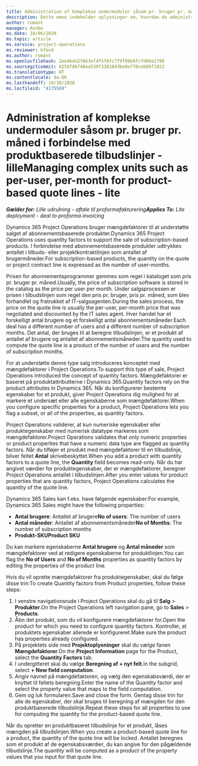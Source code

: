 ```yaml
---
title: Administration af komplekse undermoduler såsom pr. bruger pr. måned i forbindelse med produktbaserede tilbudslinjer - lille
description: Dette emne indeholder oplysninger om, hvordan du administrerer komplekse enheder for projektbaserede tilbudslinjer.
author: rumant
manager: Annbe
ms.date: 10/06/2020
ms.topic: article
ms.service: project-operations
ms.reviewer: kfend
ms.author: rumant
ms.openlocfilehash: 2ee46da2f663ef4f5f8fc7f9f89b6fcfd09a1798
ms.sourcegitcommit: 625878bf48ea530f3381843be0e778cebbbf1922
ms.translationtype: HT
ms.contentlocale: da-DK
ms.lasthandoff: 10/30/2020
ms.locfileid: "4175569"
---
```

# <a name="managing-complex-units-such-as-per-user-per-month-for-product-based-quote-lines---lite"></a><span data-ttu-id="eaef4-103">Administration af komplekse undermoduler såsom pr. bruger pr. måned i forbindelse med produktbaserede tilbudslinjer - lille</span><span class="sxs-lookup"><span data-stu-id="eaef4-103">Managing complex units such as per-user, per-month for product-based quote lines - lite</span></span>

<span data-ttu-id="eaef4-104">_**Gælder for:** Lille udrulning - aftale til proformafakturering_</span><span class="sxs-lookup"><span data-stu-id="eaef4-104">_**Applies To:** Lite deployment - deal to proforma invoicing_</span></span>

<span data-ttu-id="eaef4-105">Dynamics 365 Project Operations bruger mængdefaktorer til at understøtte salget af abonnementsbaserede produkter.</span><span class="sxs-lookup"><span data-stu-id="eaef4-105">Dynamics 365 Project Operations uses quantity factors to support the sale of subscription-based products.</span></span> <span data-ttu-id="eaef4-106">I forbindelse med abonnementsbaserede produkter udtrykkes antallet i tilbuds- eller projektkontraktlinjen som antallet af brugermåneder.</span><span class="sxs-lookup"><span data-stu-id="eaef4-106">For subscription-based products, the quantity on the quote or project contract line is expressed as the number of user-months.</span></span>

<span data-ttu-id="eaef4-107">Prisen for abonnementsprogrammer gemmes som regel i kataloget som pris pr. bruger pr. måned.</span><span class="sxs-lookup"><span data-stu-id="eaef4-107">Usually, the price of subscription software is stored in the catalog as the price per user per month.</span></span> <span data-ttu-id="eaef4-108">Under salgsprocessen er prisen i tilbudslinjen som regel den pris pr. bruger, pris pr. måned, som blev forhandlet og fratrukket af IT-salgsagenten.</span><span class="sxs-lookup"><span data-stu-id="eaef4-108">During the sales process, the price on the quote line is usually the per-user, per-month price that was negotiated and discounted by the IT sales agent.</span></span> <span data-ttu-id="eaef4-109">Hver handel har et forskelligt antal brugere og et forskelligt antal abonnementsmåneder.</span><span class="sxs-lookup"><span data-stu-id="eaef4-109">Each deal has a different number of users and a different number of subscription months.</span></span> <span data-ttu-id="eaef4-110">Det antal, der bruges til at beregne tilbudslinjen, er et produkt af antallet af brugere og antallet af abonnementsmåneder.</span><span class="sxs-lookup"><span data-stu-id="eaef4-110">The quantity used to compute the quote line is a product of the number of users and the number of subscription months.</span></span>

<span data-ttu-id="eaef4-111">For at understøtte denne type salg introduceres konceptet med mængdefaktorer i Project Operations.</span><span class="sxs-lookup"><span data-stu-id="eaef4-111">To support this type of sale, Project Operations introduced the concept of quantity factors.</span></span> <span data-ttu-id="eaef4-112">Mængdefaktorer er baseret på produktattributterne i Dynamics 365.</span><span class="sxs-lookup"><span data-stu-id="eaef4-112">Quantity factors rely on the product attributes in Dynamics 365.</span></span> <span data-ttu-id="eaef4-113">Når du konfigurerer bestemte egenskaber for et produkt, giver Project Operations dig mulighed for at markere et undersæt eller alle egenskaberne som mængdefaktorer.</span><span class="sxs-lookup"><span data-stu-id="eaef4-113">When you configure specific properties for a product, Project Operations lets you flag a subset, or all of the properties, as quantity factors.</span></span>

<span data-ttu-id="eaef4-114">Project Operations validerer, at kun numeriske egenskaber eller produktegenskaber med numerisk datatype markeres som mængdefaktorer.</span><span class="sxs-lookup"><span data-stu-id="eaef4-114">Project Operations validates that only numeric properties or product properties that have a numeric data type are flagged as quantity factors.</span></span> <span data-ttu-id="eaef4-115">Når du tilføjer et produkt med mængdefaktorer til en tilbudslinje, bliver feltet **Antal** skrivebeskyttet.</span><span class="sxs-lookup"><span data-stu-id="eaef4-115">When you add a product with quantity factors to a quote line, the **Quantity** field becomes read-only.</span></span> <span data-ttu-id="eaef4-116">Når du har angivet værdier for produktegenskaber, der er mængdefaktorer, beregner Project Operations antallet i tilbudslinjen.</span><span class="sxs-lookup"><span data-stu-id="eaef4-116">After you enter values for product properties that are quantity factors, Project Operations calculates the quantity of the quote line.</span></span>

<span data-ttu-id="eaef4-117">Dynamics 365 Sales kan f.eks. have følgende egenskaber:</span><span class="sxs-lookup"><span data-stu-id="eaef4-117">For example, Dynamics 365 Sales might have the following properties:</span></span>

- <span data-ttu-id="eaef4-118">**Antal brugere**: Antallet af brugere</span><span class="sxs-lookup"><span data-stu-id="eaef4-118">**No of users**: The number of users</span></span>
- <span data-ttu-id="eaef4-119">**Antal måneder**: Antallet af abonnementsmåneder</span><span class="sxs-lookup"><span data-stu-id="eaef4-119">**No of Months**: The number of subscription months</span></span>
- <span data-ttu-id="eaef4-120">**Produkt-SKU**</span><span class="sxs-lookup"><span data-stu-id="eaef4-120">**Product SKU**</span></span>

<span data-ttu-id="eaef4-121">Du kan markere egenskaberne **Antal brugere** og **Antal måneder** som mængdefaktorer ved at redigere egenskaberne for produktlinjen.</span><span class="sxs-lookup"><span data-stu-id="eaef4-121">You can flag the **No of Users** and **No of Months** properties as quantity factors by editing the properties of the product line.</span></span>

<span data-ttu-id="eaef4-122">Hvis du vil oprette mængdefaktorer fra produktegenskaber, skal du følge disse trin:</span><span class="sxs-lookup"><span data-stu-id="eaef4-122">To create Quantity factors from Product properties, follow these steps:</span></span>

1. <span data-ttu-id="eaef4-123">I venstre navigationsrude i Project Operations skal du gå til **Salg** > **Produkter**.</span><span class="sxs-lookup"><span data-stu-id="eaef4-123">On the Project Operations left navigation pane, go to **Sales** > **Products**.</span></span>
2. <span data-ttu-id="eaef4-124">Åbn det produkt, som du vil konfigurere mængdefaktorer for.</span><span class="sxs-lookup"><span data-stu-id="eaef4-124">Open the product for which you need to configure quantity factors.</span></span> <span data-ttu-id="eaef4-125">Kontroller, at produktets egenskaber allerede er konfigureret.</span><span class="sxs-lookup"><span data-stu-id="eaef4-125">Make sure the product has properties already configured.</span></span>
3. <span data-ttu-id="eaef4-126">På projektets side med **Projektoplysninger** skal du vælge fanen **Mængdefaktorer**.</span><span class="sxs-lookup"><span data-stu-id="eaef4-126">On the **Project Information** page for the Product, select the **Quantity Factors** tab.</span></span>
4. <span data-ttu-id="eaef4-127">I undergitteret skal du vælge **Beregning af + nyt felt**.</span><span class="sxs-lookup"><span data-stu-id="eaef4-127">In the subgrid, select **+ New field computation**.</span></span>
5. <span data-ttu-id="eaef4-128">Angiv navnet på mængdefaktoren, og vælg den egenskabsværdi, der er knyttet til feltets beregning.</span><span class="sxs-lookup"><span data-stu-id="eaef4-128">Enter the name of the Quantity factor and select the property value that maps to the field computation.</span></span>
6. <span data-ttu-id="eaef4-129">Gem og luk formularen.</span><span class="sxs-lookup"><span data-stu-id="eaef4-129">Save and close the form.</span></span> <span data-ttu-id="eaef4-130">Gentag disse trin for alle de egenskaber, der skal bruges til beregning af mængden for den produktbaserede tilbudslinje.</span><span class="sxs-lookup"><span data-stu-id="eaef4-130">Repeat these steps for all properties to use for computing the quantity for the product-based quote line.</span></span>

<span data-ttu-id="eaef4-131">Når du opretter en produktbaseret tilbudslinje for et produkt, låses mængden på tilbudslinjen.</span><span class="sxs-lookup"><span data-stu-id="eaef4-131">When you create a product-based quote line for a product, the quantity of the quote line will be locked.</span></span> <span data-ttu-id="eaef4-132">Antallet beregnes som et produkt af de egenskabsværdier, du kan angive for den pågældende tilbudslinje.</span><span class="sxs-lookup"><span data-stu-id="eaef4-132">The quantity will be computed as a product of the property values that you input for that quote line.</span></span>
